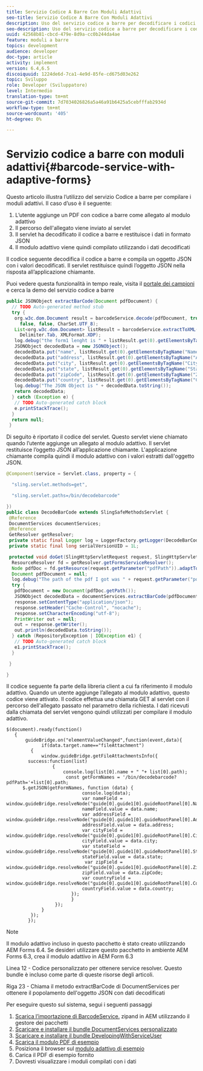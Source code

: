 ```yaml
---
title: Servizio Codice A Barre Con Moduli Adattivi
seo-title: Servizio Codice A Barre Con Moduli Adattivi
description: Uso del servizio codice a barre per decodificare i codici a barre e comporre i campi modulo dai dati estratti
seo-description: Uso del servizio codice a barre per decodificare i codici a barre e comporre i campi modulo dai dati estratti
uuid: 42568b81-cbcd-479e-8d9a-cc0b244da4ae
feature: moduli a barre
topics: development
audience: developer
doc-type: article
activity: implement
version: 6.4,6.5
discoiquuid: 1224de6d-7ca1-4e9d-85fe-cd675d03e262
topic: Sviluppo
role: Developer (Sviluppatore)
level: Intermedio
translation-type: tm+mt
source-git-commit: 7d7034026826a5a46a91b6425a5cebfffab2934d
workflow-type: tm+mt
source-wordcount: '405'
ht-degree: 0%

---
```



# Servizio codice a barre con moduli adattivi{#barcode-service-with-adaptive-forms}

Questo articolo illustra l’utilizzo del servizio Codice a barre per compilare i moduli adattivi. Il caso d’uso è il seguente:

1. L’utente aggiunge un PDF con codice a barre come allegato al modulo adattivo
1. Il percorso dell&#39;allegato viene inviato al servlet
1. Il servlet ha decodificato il codice a barre e restituisce i dati in formato JSON
1. Il modulo adattivo viene quindi compilato utilizzando i dati decodificati

Il codice seguente decodifica il codice a barre e compila un oggetto JSON con i valori decodificati. Il servlet restituisce quindi l’oggetto JSON nella risposta all’applicazione chiamante.

Puoi vedere questa funzionalità in tempo reale, visita il [portale dei campioni](https://forms.enablementadobe.com/content/samples/samples.html?query=0) e cerca la demo del servizio codice a barre

```java
public JSONObject extractBarCode(Document pdfDocument) {
  // TODO Auto-generated method stub
  try {
   org.w3c.dom.Document result = barcodeService.decode(pdfDocument, true, false, false, false, false, false,
     false, false, CharSet.UTF_8);
   List<org.w3c.dom.Document> listResult = barcodeService.extractToXML(result, Delimiter.Carriage_Return,
     Delimiter.Tab, XMLFormat.XDP);
   log.debug("the form1 lenght is " + listResult.get(0).getElementsByTagName("form1").getLength());
   JSONObject decodedData = new JSONObject();
   decodedData.put("name", listResult.get(0).getElementsByTagName("Name").item(0).getTextContent());
   decodedData.put("address", listResult.get(0).getElementsByTagName("Address").item(0).getTextContent());
   decodedData.put("city", listResult.get(0).getElementsByTagName("City").item(0).getTextContent());
   decodedData.put("state", listResult.get(0).getElementsByTagName("State").item(0).getTextContent());
   decodedData.put("zipCode", listResult.get(0).getElementsByTagName("ZipCode").item(0).getTextContent());
   decodedData.put("country", listResult.get(0).getElementsByTagName("Country").item(0).getTextContent());
   log.debug("The JSON Object is " + decodedData.toString());
   return decodedData;
  } catch (Exception e) {
   // TODO Auto-generated catch block
   e.printStackTrace();
  }
  return null;
 }
```

Di seguito è riportato il codice del servlet. Questo servlet viene chiamato quando l’utente aggiunge un allegato al modulo adattivo. Il servlet restituisce l’oggetto JSON all’applicazione chiamante. L&#39;applicazione chiamante compila quindi il modulo adattivo con i valori estratti dall&#39;oggetto JSON.

```java
@Component(service = Servlet.class, property = {

  "sling.servlet.methods=get",

  "sling.servlet.paths=/bin/decodebarcode"

})
public class DecodeBarCode extends SlingSafeMethodsServlet {
 @Reference
 DocumentServices documentServices;
 @Reference
 GetResolver getResolver;
 private static final Logger log = LoggerFactory.getLogger(DecodeBarCode.class);
 private static final long serialVersionUID = 1L;

 protected void doGet(SlingHttpServletRequest request, SlingHttpServletResponse response) {
  ResourceResolver fd = getResolver.getFormsServiceResolver();
  Node pdfDoc = fd.getResource(request.getParameter("pdfPath")).adaptTo(Node.class);
  Document pdfDocument = null;
  log.debug("The path of the pdf I got was " + request.getParameter("pdfPath"));
  try {
   pdfDocument = new Document(pdfDoc.getPath());
   JSONObject decodedData = documentServices.extractBarCode(pdfDocument);
   response.setContentType("application/json");
   response.setHeader("Cache-Control", "nocache");
   response.setCharacterEncoding("utf-8");
   PrintWriter out = null;
   out = response.getWriter();
   out.println(decodedData.toString());
  } catch (RepositoryException | IOException e1) {
   // TODO Auto-generated catch block
   e1.printStackTrace();
  }

 }

}
```

Il codice seguente fa parte della libreria client a cui fa riferimento il modulo adattivo. Quando un utente aggiunge l’allegato al modulo adattivo, questo codice viene attivato. Il codice effettua una chiamata GET al servlet con il percorso dell&#39;allegato passato nel parametro della richiesta. I dati ricevuti dalla chiamata del servlet vengono quindi utilizzati per compilare il modulo adattivo.

```
$(document).ready(function()
   {
       guideBridge.on("elementValueChanged",function(event,data){
             if(data.target.name=="fileAttachment")
         {
             window.guideBridge.getFileAttachmentsInfo({
        success:function(list) 
                 {
                     console.log(list[0].name + " "+ list[0].path);
                      const getFormNames = '/bin/decodebarcode?pdfPath='+list[0].path;
      $.getJSON(getFormNames, function (data) {
                            console.log(data);
                            var nameField = window.guideBridge.resolveNode("guide[0].guide1[0].guideRootPanel[0].Name[0]");
                            nameField.value = data.name;
                            var addressField = window.guideBridge.resolveNode("guide[0].guide1[0].guideRootPanel[0].Address[0]");
                            addressField.value = data.address;
                            var cityField = window.guideBridge.resolveNode("guide[0].guide1[0].guideRootPanel[0].City[0]");
                            cityField.value = data.city;
                            var stateField = window.guideBridge.resolveNode("guide[0].guide1[0].guideRootPanel[0].State[0]");
                            stateField.value = data.state;
                             var zipField = window.guideBridge.resolveNode("guide[0].guide1[0].guideRootPanel[0].Zip[0]");
                            zipField.value = data.zipCode;
                            var countryField = window.guideBridge.resolveNode("guide[0].guide1[0].guideRootPanel[0].Country[0]");
                            countryField.value = data.country;
                        });
                        }
                  });
             }
         });
        });
```

>[!NOTE]
>
>Il modulo adattivo incluso in questo pacchetto è stato creato utilizzando AEM Forms 6.4. Se desideri utilizzare questo pacchetto in ambiente AEM Forms 6.3, crea il modulo adattivo in AEM Form 6.3

Linea 12 - Codice personalizzato per ottenere service resolver. Questo bundle è incluso come parte di queste risorse degli articoli.

Riga 23 - Chiama il metodo extractBarCode di DocumentServices per ottenere il popolamento dell&#39;oggetto JSON con dati decodificati

Per eseguire questo sul sistema, segui i seguenti passaggi

1. [Scarica l’importazione di BarcodeService.](assets/barcodeservice.zip) zipand in AEM utilizzando il gestore dei pacchetti
1. [Scaricare e installare il bundle DocumentServices personalizzato](/help/forms/assets/common-osgi-bundles/AEMFormsDocumentServices.core-1.0-SNAPSHOT.jar)
1. [Scaricare e installare il bundle DevelopingWithServiceUser](/help/forms/assets/common-osgi-bundles/DevelopingWithServiceUser.jar)
1. [Scarica il modulo PDF di esempio](assets/barcode.pdf)
1. Posiziona il browser sul [modulo adattivo di esempio](http://localhost:4502/content/dam/formsanddocuments/barcodedemo/jcr:content?wcmmode=disabled)
1. Carica il PDF di esempio fornito
1. Dovresti visualizzare i moduli compilati con i dati

